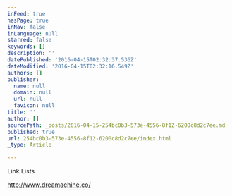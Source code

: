 ```yaml
---
inFeed: true
hasPage: true
inNav: false
inLanguage: null
starred: false
keywords: []
description: ''
datePublished: '2016-04-15T02:32:37.536Z'
dateModified: '2016-04-15T02:32:16.549Z'
authors: []
publisher:
  name: null
  domain: null
  url: null
  favicon: null
title: ''
author: []
sourcePath: _posts/2016-04-15-254bc0b3-573e-4556-8f12-6200c8d2c7ee.md
published: true
url: 254bc0b3-573e-4556-8f12-6200c8d2c7ee/index.html
_type: Article

---
```

Link Lists

http://www.dreamachine.co/
